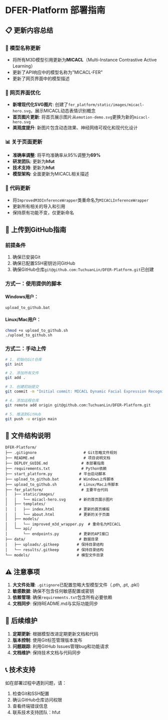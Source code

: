 # DFER-Platform 部署指南

## 📋 更新内容总结

### 🔄 模型名称更新
- 将所有M3D模型引用更新为**MICACL**（Multi-Instance Contrastive Active Learning）
- 更新了API响应中的模型名称为"MICACL-FER"
- 更新了网页界面中的模型描述

### 🎨 网页界面优化
- **新增现代化SVG图片**: 创建了`fer_platform/static/images/micacl-hero.svg`，展示MICACL动态表情识别概念
- **首页图片更新**: 将首页展示图片从`emotion-demo.svg`更换为新的`micacl-hero.svg`
- **美观度提升**: 新图片包含动态效果、神经网络可视化和现代化设计

### 📊 关于页面更新
- **准确率调整**: 将平均准确率从95%调整为**69%**
- **研发团队**: 更新为**hfut**
- **技术支持**: 更新为**hfut**
- **模型架构**: 全面更新为MICACL相关描述

### 🔧 代码更新
- 将`ImprovedM3DInferenceWrapper`类重命名为`MICACLInferenceWrapper`
- 更新所有相关的导入和引用
- 保持原有功能不变，仅更新命名

## 🚀 上传到GitHub指南

### 前提条件
1. 确保已安装Git
2. 确保已配置SSH密钥访问GitHub
3. 确保GitHub仓库`git@github.com:TuchuanLin/DFER-Platform.git`已创建

### 方式一：使用提供的脚本

#### Windows用户：
```bash
upload_to_github.bat
```

#### Linux/Mac用户：
```bash
chmod +x upload_to_github.sh
./upload_to_github.sh
```

### 方式二：手动上传

```bash
# 1. 初始化Git仓库
git init

# 2. 添加所有文件
git add .

# 3. 创建初始提交
git commit -m "Initial commit: MICACL Dynamic Facial Expression Recognition Platform"

# 4. 添加远程仓库
git remote add origin git@github.com:TuchuanLin/DFER-Platform.git

# 5. 推送到GitHub
git push -u origin main
```

## 📁 文件结构说明

```
DFER-Platform/
├── .gitignore                     # Git忽略文件规则
├── README.md                      # 项目说明文档
├── DEPLOY_GUIDE.md               # 本部署指南
├── requirements.txt              # Python依赖
├── start_platform.py            # 平台启动脚本
├── upload_to_github.bat         # Windows上传脚本
├── upload_to_github.sh          # Linux/Mac上传脚本
├── fer_platform/                 # 主要平台代码
│   ├── static/images/
│   │   └── micacl-hero.svg      # 新的首页展示图片
│   ├── templates/
│   │   ├── index.html           # 更新的首页模板
│   │   └── about.html           # 更新的关于页面
│   ├── models/
│   │   └── improved_m3d_wrapper.py  # 重命名为MICACL
│   └── api/
│       └── endpoints.py         # 更新的API接口
├── data/                        # 数据目录
│   ├── uploads/.gitkeep        # 保持目录结构
│   └── results/.gitkeep        # 保持目录结构
└── models/                     # 模型文件目录
```

## ⚠️ 注意事项

1. **大文件处理**: `.gitignore`已配置忽略大型模型文件（.pth, .pt, .pkl）
2. **敏感数据**: 确保不包含任何敏感配置或密钥
3. **依赖管理**: 确保`requirements.txt`包含所有必要依赖
4. **文档同步**: 保持README.md与实际功能同步

## 🔧 后续维护

1. **定期更新**: 根据模型改进定期更新文档和代码
2. **版本控制**: 使用Git标签管理版本发布
3. **问题跟踪**: 利用GitHub Issues管理bug和功能请求
4. **文档维护**: 保持技术文档与代码同步

## 📞 技术支持

如在部署过程中遇到问题，请：
1. 检查Git和SSH配置
2. 确认GitHub仓库访问权限
3. 查看终端错误信息
4. 联系技术支持团队：hfut 